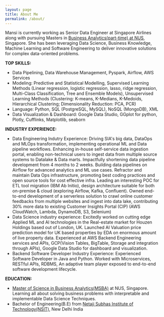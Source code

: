 ```yaml
---
layout: page
title: About Me
permalink: /about/
---
```


Mansi is currently working as Senior Data Engineer at Singapore Airlines along with pursuing Masters in [Business Analytics(part-time) at NUS](https://msba.nus.edu.sg/), Singapore. She has been leveraging Data Science, Business Knowledge, Machine Learning and Software Engineering to deliver innovative solutions for complex data-oriented problems.

**TOP SKILLS:**
- Data Pipelining, Data Warehouse Management, Pyspark, Airflow, AWS Services
- Modeling: Predictive and Statistical Modelling, Supervised Learning Methods (Linear regression, logistic regression, lasso, ridge regression, Multi-Class Classification, Tree and Ensemble Models), Unsupervised Learning Methods (Clustering: K-means, K-Medians, K-Medoids, Hierarchical Clustering; Dimensionality Reduction: PCA, PCR)
- Language: Python, SQL (PostgreSQL, MySQL), NoSQL (MongoDB), XML
- Data Visualization & Dashboard: Google Data Studio, GGplot for python, Plotly, Cufflinks, Matplotlib, seaborn

**INDUSTRY EXPERIENCE:**
- Data Engineering Indutry Experience: Driving SIA's big data, DataOps and MLOps transformation, implementing operational ML and Data pipeline workflows. Enhancing in-house self-service data ingestion portal, enabling non-technical users to ingest data from multiple source systems to Datalake & Data marts. Impactfully shortening data pipeline development from 4 months to 2 weeks. Building data pipelines on Airflow for advanced analytics and ML use cases. Refractor and maintain Data Ops infrastructure, promoting best coding practices and open source tools for cost effective infra. Leading an interesting POC for ETL tool migration (IBM Ab Initio), design architecture suitable for both on-premise & cloud (exploring Airflow, Kafka, Confluent). Owned end-to-end development of a serverless solution to crawl online customer feedbacks from multiple websites and ingest into data lake, contributing 30% more data to existing Customer Insights Portal (CIP) (AWS CloudWatch, Lambda, DynamoDB, S3, Selenium)
- Data Science industry experience: Excitedly worked on cutting edge Applied ML and AI technologies in the Real-estate market for Houzen Holdings based out of London, UK. Launched AI Valuation price prediction model for UK based properties by EDA on enormous amount of live property data. Experienced at AWS Backend Engineering services and APIs, GCP(Vision Tables, BigTable, Storage and integration through APIs), Google Data Studio for dashboard and visualization.
- Backend Software Developer Industry Experience: Experienced Software Developer in Java and Python. Worked with Microservices, RESTful APIs, RDBMS, An adaptive team player exposed to end-to-end software development lifecycle.

**EDUCATION:**
- [Master of Science in Business Analytics(MSBA)](https://msba.nus.edu.sg/) at NUS, Singapore. Learning all about solving business problems with interpretable and implementable Data Science Techniques.
- Bachelor of Engineering(B.E) from [Netaji Subhas Institute of Technology(NSIT)](http://www.nsit.ac.in/), New Delhi India

